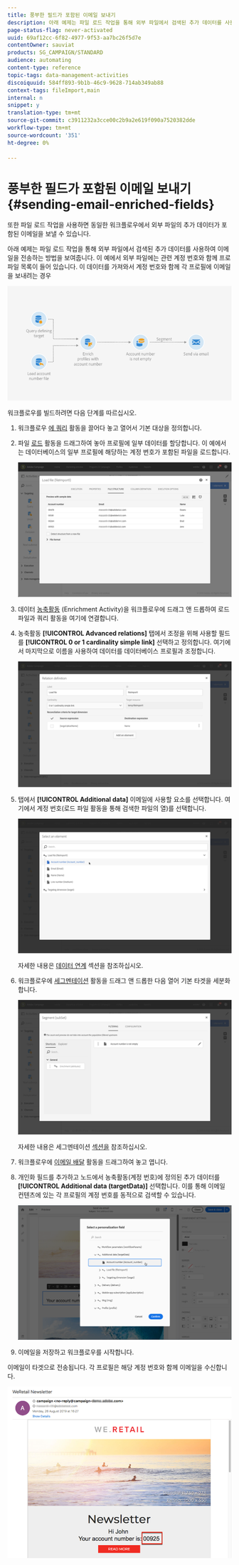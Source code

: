 ```yaml
---
title: 풍부한 필드가 포함된 이메일 보내기
description: 아래 예제는 파일 로드 작업을 통해 외부 파일에서 검색된 추가 데이터를 사용하여 이메일을 전송하는 방법을 보여줍니다.
page-status-flag: never-activated
uuid: 69af12cc-6f82-4977-9f53-aa7bc26f5d7e
contentOwner: sauviat
products: SG_CAMPAIGN/STANDARD
audience: automating
content-type: reference
topic-tags: data-management-activities
discoiquuid: 584ff893-9b1b-46c9-9628-714ab349ab88
context-tags: fileImport,main
internal: n
snippet: y
translation-type: tm+mt
source-git-commit: c3911232a3cce00c2b9a2e619f090a7520382dde
workflow-type: tm+mt
source-wordcount: '351'
ht-degree: 0%

---
```



# 풍부한 필드가 포함된 이메일 보내기 {#sending-email-enriched-fields}

<!--A new example showing how to send an email containing additional data retrieved from a load file activity has been added. [Read more](example-2-email-with-enriched-fields)-->

또한 파일 로드 작업을 사용하면 동일한 워크플로우에서 외부 파일의 추가 데이터가 포함된 이메일을 보낼 수 있습니다.

아래 예제는 파일 로드 작업을 통해 외부 파일에서 검색된 추가 데이터를 사용하여 이메일을 전송하는 방법을 보여줍니다. 이 예에서 외부 파일에는 관련 계정 번호와 함께 프로파일 목록이 들어 있습니다. 이 데이터를 가져와서 계정 번호와 함께 각 프로필에 이메일을 보내려는 경우

![](assets/load_file_workflow_ex2.png)

워크플로우를 빌드하려면 다음 단계를 따르십시오.

1. 워크플로우 [에 쿼리](../../automating/using/query.md) 활동을 끌어다 놓고 열어서 기본 대상을 정의합니다.

   <!--The Query activity is presented in the [Query](../../automating/using/query.md) section.-->

1. 파일 [로드](../../automating/using/load-file.md) 활동을 드래그하여 놓아 프로필에 일부 데이터를 할당합니다. 이 예에서는 데이터베이스의 일부 프로필에 해당하는 계정 번호가 포함된 파일을 로드합니다.

   ![](assets/load_file_activity.png)

1. 데이터 [농축활동](../../automating/using/enrichment.md) (Enrichment Activity)을 워크플로우에 드래그 앤 드롭하여 로드 파일과 쿼리 활동을 여기에 연결합니다.

1. 농축활동 **[!UICONTROL Advanced relations]** 탭에서 조정을 위해 사용할 필드를 **[!UICONTROL 0 or 1 cardinality simple link]** 선택하고 정의합니다. 여기에서 마지막으로 이름을 사용하여 데이터를 데이터베이스 프로필과 조정합니다.

   ![](assets/load_file_enrichment_relation.png)

1. 탭에서 **[!UICONTROL Additional data]** 이메일에 사용할 요소를 선택합니다. 여기에서 계정 번호(로드 파일 활동을 통해 검색한 파일의 열)를 선택합니다.

   ![](assets/load_file_enrichment_select_element.png)

   <!--![](assets/load_file_enrichment_additional_data.png)-->

   자세한 내용은 [데이터 연계](../../automating/using/enrichment.md) 섹션을 참조하십시오.

1. 워크플로우에 [세그멘테이션](../../automating/using/segmentation.md) 활동을 드래그 앤 드롭한 다음 열어 기본 타겟을 세분화합니다.

   ![](assets/load_file_segmentation.png)

   자세한 내용은 세그멘테이션 [섹션을](../../automating/using/segmentation.md) 참조하십시오.

1. 워크플로우에 [이메일 배달](../../automating/using/email-delivery.md) 활동을 드래그하여 놓고 엽니다.

   <!--The Email delivery activity is presented in the [Email delivery](../../automating/using/email-delivery.md) section.-->

1. 개인화 필드를 추가하고 노드에서 농축활동(계정 번호)에 정의된 추가 데이터를 **[!UICONTROL Additional data (targetData)]** 선택합니다. 이를 통해 이메일 컨텐츠에 있는 각 프로필의 계정 번호를 동적으로 검색할 수 있습니다.

   ![](assets/load_file_perso_field.png)

1. 이메일을 저장하고 워크플로우를 시작합니다.

이메일이 타겟으로 전송됩니다. 각 프로필은 해당 계정 번호와 함께 이메일을 수신합니다.

![](assets/load_file_email.png)
